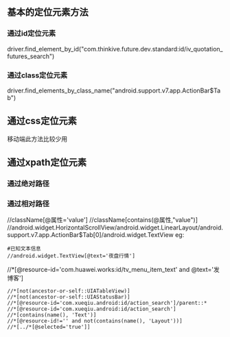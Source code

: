 ## 基本的定位元素方法
### 通过id定位元素
driver.find_element_by_id("com.thinkive.future.dev.standard:id/iv_quotation_futures_search")

### 通过class定位元素
driver.find_elements_by_class_name("android.support.v7.app.ActionBar$Tab")

## 通过css定位元素
移动端此方法比较少用

## 通过xpath定位元素
### 通过绝对路径

### 通过相对路径

//className[@属性='value']
//className[contains(@属性,"value")]
//android.widget.HorizontalScrollView/android.widget.LinearLayout/android.support.v7.app.ActionBar$Tab[0]/android.widget.TextView
eg:
```
#已知文本信息
//android.widget.TextView[@text='夜盘行情']
```
//*[@resource-id='com.huawei.works:id/tv_menu_item_text' and @text='发博客']


```
//*[not(ancestor-or-self::UIATableView)]
//*[not(ancestor-or-self::UIAStatusBar)]
//*[@resource-id='com.xueqiu.android:id/action_search']/parent::*
//*[@resource-id='com.xueqiu.android:id/action_search']
//*[contains(name(), 'Text')]
//*[@resource-id!='' and not(contains(name(), 'Layout'))]
//*[../*[@selected='true']]
```


